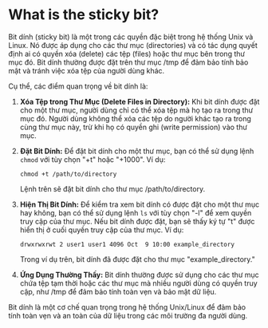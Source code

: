 # What is the sticky bit?

Bit dính (sticky bit) là một trong các quyền đặc biệt trong hệ thống Unix và Linux. Nó được áp dụng cho các thư mục (directories) và có tác dụng quyết định ai có quyền xóa (delete) các tệp (files) hoặc thư mục bên trong thư mục đó. Bit dính thường được đặt trên thư mục /tmp để đảm bảo tính bảo mật và tránh việc xóa tệp của người dùng khác.

Cụ thể, các điểm quan trọng về bit dính là:

1. **Xóa Tệp trong Thư Mục (Delete Files in Directory):** Khi bit dính được đặt cho một thư mục, người dùng chỉ có thể xóa tệp mà họ tạo ra trong thư mục đó. Người dùng không thể xóa các tệp do người khác tạo ra trong cùng thư mục này, trừ khi họ có quyền ghi (write permission) vào thư mục.
2. **Đặt Bit Dính:** Để đặt bit dính cho một thư mục, bạn có thể sử dụng lệnh `chmod` với tùy chọn "+t" hoặc "+1000". Ví dụ:
    
    ```
    chmod +t /path/to/directory
    
    ```
    
    Lệnh trên sẽ đặt bit dính cho thư mục /path/to/directory.
    
3. **Hiện Thị Bit Dính:** Để kiểm tra xem bit dính có được đặt cho một thư mục hay không, bạn có thể sử dụng lệnh `ls` với tùy chọn "-l" để xem quyền truy cập của thư mục. Nếu bit dính được đặt, bạn sẽ thấy ký tự "t" được hiển thị ở cuối quyền truy cập của thư mục. Ví dụ:
    
    ```
    drwxrwxrwt 2 user1 user1 4096 Oct  9 10:00 example_directory
    
    ```
    
    Trong ví dụ trên, bit dính đã được đặt cho thư mục "example_directory."
    
4. **Ứng Dụng Thường Thấy:** Bit dính thường được sử dụng cho các thư mục chứa tệp tạm thời hoặc các thư mục mà nhiều người dùng có quyền truy cập, như /tmp để đảm bảo tính toàn vẹn và bảo mật dữ liệu.

Bit dính là một cơ chế quan trọng trong hệ thống Unix/Linux để đảm bảo tính toàn vẹn và an toàn của dữ liệu trong các môi trường đa người dùng.